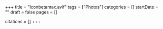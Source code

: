 +++
title = "Iconbetamax.avif"
tags = ["Photos"]
categories = []
startDate = ""
draft = false
pages = []

citations = []
+++

